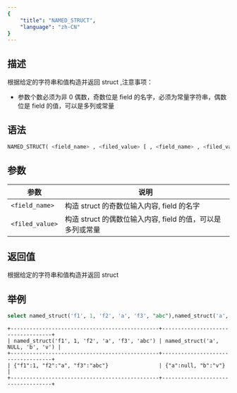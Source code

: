 ```yaml
---
{
    "title": "NAMED_STRUCT",
    "language": "zh-CN"
}
---
```


<!-- 
Licensed to the Apache Software Foundation (ASF) under one
or more contributor license agreements.  See the NOTICE file
distributed with this work for additional information
regarding copyright ownership.  The ASF licenses this file
to you under the Apache License, Version 2.0 (the
"License"); you may not use this file except in compliance
with the License.  You may obtain a copy of the License at
  http://www.apache.org/licenses/LICENSE-2.0
Unless required by applicable law or agreed to in writing,
software distributed under the License is distributed on an
"AS IS" BASIS, WITHOUT WARRANTIES OR CONDITIONS OF ANY
KIND, either express or implied.  See the License for the
specific language governing permissions and limitations
under the License.
-->

## 描述

根据给定的字符串和值构造并返回 struct ,注意事项：

- 参数个数必须为非 0 偶数，奇数位是 field 的名字，必须为常量字符串，偶数位是 field 的值，可以是多列或常量

## 语法

```sql
NAMED_STRUCT( <field_name> , <filed_value> [ , <field_name> , <filed_value> ... ] )
```

## 参数

| 参数 | 说明 |
| -- | -- |
| `<field_name>` | 构造 struct 的奇数位输入内容, field 的名字 |
| `<filed_value>` | 构造 struct 的偶数位输入内容, field 的值，可以是多列或常量 |

## 返回值

根据给定的字符串和值构造并返回 struct

## 举例

```sql
select named_struct('f1', 1, 'f2', 'a', 'f3', "abc"),named_struct('a', null, 'b', "v");
```

```text
+-----------------------------------------------+-----------------------------------+
| named_struct('f1', 1, 'f2', 'a', 'f3', 'abc') | named_struct('a', NULL, 'b', 'v') |
+-----------------------------------------------+-----------------------------------+
| {"f1":1, "f2":"a", "f3":"abc"}                | {"a":null, "b":"v"}               |
+-----------------------------------------------+-----------------------------------+
```

